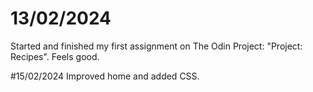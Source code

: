 # 13/02/2024
Started and finished my first assignment on The Odin Project: "Project: Recipes". Feels good.

#15/02/2024
Improved home and added CSS.


